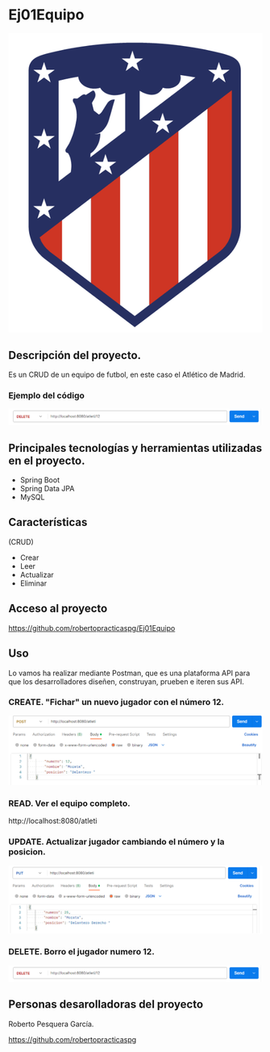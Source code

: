 # Ej01Equipo 
![Escudo del equipo para que quede mas bonito](https://github.com/robertopracticaspg/Ej01Equipo/blob/main/escudo.png)

## Descripción del proyecto.

Es un CRUD de un equipo de futbol, en este caso el Atlético de Madrid.

### Ejemplo del código 

![Uso Postamn para actualizar un jugador](https://github.com/robertopracticaspg/Ej01Equipo/blob/main/Borrarjugador.png)

## Principales tecnologías y herramientas utilizadas en el proyecto.

- Spring Boot
- Spring Data JPA
- MySQL 

## Características

(CRUD)

- Crear
- Leer
- Actualizar
- Eliminar 

## Acceso al proyecto

https://github.com/robertopracticaspg/Ej01Equipo

## Uso
Lo vamos ha realizar mediante Postman, que es una plataforma API para que los desarrolladores diseñen, construyan, prueben e iteren sus API.

### CREATE. "Fichar" un nuevo jugador con el número 12.

![Uso Postamn para crear un jugador](https://github.com/robertopracticaspg/Ej01Equipo/blob/main/Crearjugador.png)

### READ. Ver el equipo completo.

http://localhost:8080/atleti

### UPDATE. Actualizar jugador cambiando el número y la posicion.

![Uso Postamn para actualizar un jugador](https://github.com/robertopracticaspg/Ej01Equipo/blob/main/ActualizarJugador.png)

### DELETE. Borro el jugador numero 12.

![Uso Postamn para actualizar un jugador](https://github.com/robertopracticaspg/Ej01Equipo/blob/main/Borrarjugador.png)


## Personas desarolladoras del proyecto

Roberto Pesquera García.

https://github.com/robertopracticaspg


